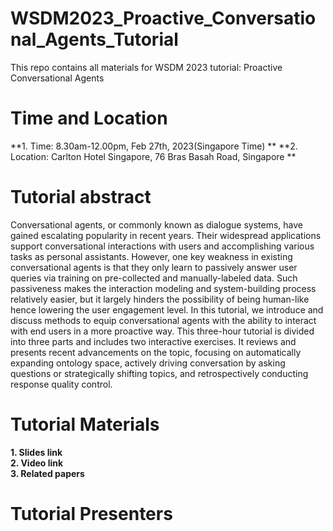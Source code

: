 # WSDM2023_Proactive_Conversational_Agents_Tutorial
This repo contains all materials for WSDM 2023 tutorial: Proactive Conversational Agents

# Time and Location 
**1. Time: 8.30am-12.00pm, Feb 27th, 2023(Singapore Time) **
**2. Location: Carlton Hotel Singapore, 76 Bras Basah Road, Singapore **  

# Tutorial abstract
Conversational agents, or commonly known as dialogue systems,
have gained escalating popularity in recent years. Their widespread
applications support conversational interactions with users and
accomplishing various tasks as personal assistants. However, one
key weakness in existing conversational agents is that they only
learn to passively answer user queries via training on pre-collected
and manually-labeled data. Such passiveness makes the interaction modeling and system-building process relatively easier, but it
largely hinders the possibility of being human-like hence lowering
the user engagement level. In this tutorial, we introduce and discuss
methods to equip conversational agents with the ability to interact
with end users in a more proactive way. This three-hour tutorial is
divided into three parts and includes two interactive exercises. It
reviews and presents recent advancements on the topic, focusing
on automatically expanding ontology space, actively driving conversation by asking questions or strategically shifting topics, and
retrospectively conducting response quality control.

# Tutorial Materials
**1. Slides link**  
**2. Video link**  
**3. Related papers**  

# Tutorial Presenters
